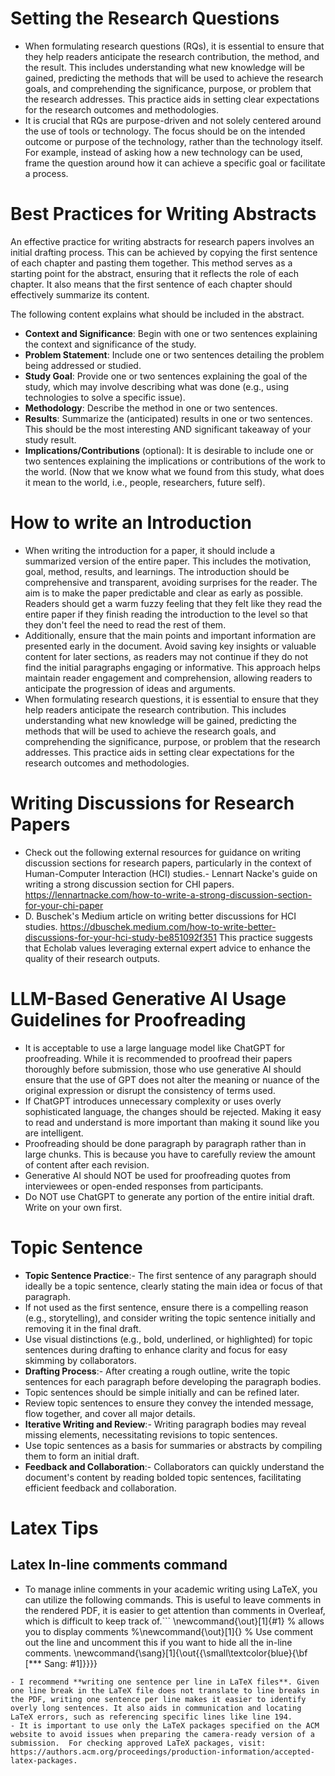 # Setting the Research Questions

- When formulating research questions (RQs), it is essential to ensure that they help readers anticipate the research contribution, the method, and the result. This includes understanding what new knowledge will be gained, predicting the methods that will be used to achieve the research goals, and comprehending the significance, purpose, or problem that the research addresses. This practice aids in setting clear expectations for the research outcomes and methodologies.
- It is crucial that RQs are purpose-driven and not solely centered around the use of tools or technology. The focus should be on the intended outcome or purpose of the technology, rather than the technology itself. For example, instead of asking how a new technology can be used, frame the question around how it can achieve a specific goal or facilitate a process.

# Best Practices for Writing Abstracts

An effective practice for writing abstracts for research papers involves an initial drafting process. This can be achieved by copying the first sentence of each chapter and pasting them together. This method serves as a starting point for the abstract, ensuring that it reflects the role of each chapter. It also means that the first sentence of each chapter should effectively summarize its content.

The following content explains what should be included in the abstract.

- **Context and Significance**: Begin with one or two sentences explaining the context and significance of the study.
- **Problem Statement**: Include one or two sentences detailing the problem being addressed or studied.
- **Study Goal**: Provide one or two sentences explaining the goal of the study, which may involve describing what was done (e.g., using technologies to solve a specific issue).
- **Methodology**: Describe the method in one or two sentences.
- **Results**: Summarize the (anticipated) results in one or two sentences. This should be the most interesting AND significant takeaway of your study result.
- **Implications/Contributions** (optional): It is desirable to include one or two sentences explaining the implications or contributions of the work to the world. (Now that we know what we found from this study, what does it mean to the world, i.e., people, researchers, future self).

# How to write an Introduction

- When writing the introduction for a paper, it should include a summarized version of the entire paper. This includes the motivation, goal, method, results, and learnings. The introduction should be comprehensive and transparent, avoiding surprises for the reader. The aim is to make the paper predictable and clear as early as possible. Readers should get a warm fuzzy feeling that they felt like they read the entire paper if they finish reading the introduction to the level so that they don't feel the need to read the rest of them.
- Additionally, ensure that the main points and important information are presented early in the document. Avoid saving key insights or valuable content for later sections, as readers may not continue if they do not find the initial paragraphs engaging or informative. This approach helps maintain reader engagement and comprehension, allowing readers to anticipate the progression of ideas and arguments.
- When formulating research questions, it is essential to ensure that they help readers anticipate the research contribution. This includes understanding what new knowledge will be gained, predicting the methods that will be used to achieve the research goals, and comprehending the significance, purpose, or problem that the research addresses. This practice aids in setting clear expectations for the research outcomes and methodologies.

# Writing Discussions for Research Papers

- Check out the following external resources for guidance on writing discussion sections for research papers, particularly in the context of Human-Computer Interaction (HCI) studies.- Lennart Nacke's guide on writing a strong discussion section for CHI papers.  https://lennartnacke.com/how-to-write-a-strong-discussion-section-for-your-chi-paper
- D. Buschek's Medium article on writing better discussions for HCI studies. https://dbuschek.medium.com/how-to-write-better-discussions-for-your-hci-study-be851092f351 This practice suggests that Echolab values leveraging external expert advice to enhance the quality of their research outputs.

# LLM-Based Generative AI Usage Guidelines for Proofreading

- It is acceptable to use a large language model like ChatGPT for proofreading. While it is recommended to proofread their papers thoroughly before submission, those who use generative AI should ensure that the use of GPT does not alter the meaning or nuance of the original expression or disrupt the consistency of terms used.
- If ChatGPT introduces unnecessary complexity or uses overly sophisticated language, the changes should be rejected. Making it easy to read and understand is more important than making it sound like you are intelligent.
- Proofreading should be done paragraph by paragraph rather than in large chunks. This is because you have to carefully review the amount of content after each revision.
- Generative AI should NOT be used for proofreading quotes from interviewees or open-ended responses from participants.
- Do NOT use ChatGPT to generate any portion of the entire initial draft. Write on your own first.

# Topic Sentence

- **Topic Sentence Practice**:- The first sentence of any paragraph should ideally be a topic sentence, clearly stating the main idea or focus of that paragraph.
- If not used as the first sentence, ensure there is a compelling reason (e.g., storytelling), and consider writing the topic sentence initially and removing it in the final draft.
- Use visual distinctions (e.g., bold, underlined, or highlighted) for topic sentences during drafting to enhance clarity and focus for easy skimming by collaborators.
- **Drafting Process**:- After creating a rough outline, write the topic sentences for each paragraph before developing the paragraph bodies.
- Topic sentences should be simple initially and can be refined later.
- Review topic sentences to ensure they convey the intended message, flow together, and cover all major details.
- **Iterative Writing and Review**:- Writing paragraph bodies may reveal missing elements, necessitating revisions to topic sentences.
- Use topic sentences as a basis for summaries or abstracts by compiling them to form an initial draft.
- **Feedback and Collaboration**:- Collaborators can quickly understand the document's content by reading bolded topic sentences, facilitating efficient feedback and collaboration.

# Latex Tips

## Latex In-line comments command

- To manage inline comments in your academic writing using LaTeX, you can utilize the following commands. This is useful to leave comments in the rendered PDF, it is easier to get attention than comments in Overleaf, which is difficult to keep track of.```
\newcommand{\out}[1]{#1} % allows you to display comments
%\newcommand{\out}[1]{} % Use comment out the line and uncomment this if you want to hide all the in-line comments.
\newcommand{\sang}[1]{\out{{\small\textcolor{blue}{\bf [*** Sang: #1]}}}}

```
- I recommend **writing one sentence per line in LaTeX files**. Given one line break in the LaTeX file does not translate to line breaks in the PDF, writing one sentence per line makes it easier to identify overly long sentences. It also aids in communication and locating LaTeX errors, such as referencing specific lines like line 194.
- It is important to use only the LaTeX packages specified on the ACM website to avoid issues when preparing the camera-ready version of a submission.  For checking approved LaTeX packages, visit: https://authors.acm.org/proceedings/production-information/accepted-latex-packages.
```